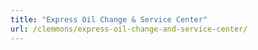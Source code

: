 ```yaml
---
title: "Express Oil Change & Service Center"
url: /clemmons/express-oil-change-and-service-center/
---
```

